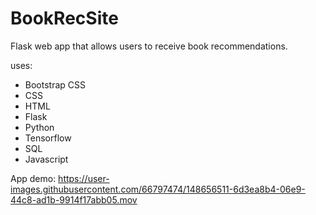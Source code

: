 # BookRecSite

Flask web app that allows users to receive book recommendations.

uses:
- Bootstrap CSS
- CSS
- HTML
- Flask
- Python
- Tensorflow
- SQL
- Javascript

App demo:
https://user-images.githubusercontent.com/66797474/148656511-6d3ea8b4-06e9-44c8-ad1b-9914f17abb05.mov


